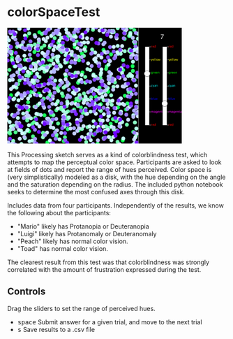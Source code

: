 # colorSpaceTest

<img src="https://raw.githubusercontent.com/akuczala/processing-sketches/master/colorSpaceTest/color-screenshot.png" width="400">

This Processing sketch serves as a kind of colorblindness test, which attempts to map the perceptual color space. Participants are asked to look at fields of dots and report the range of hues perceived. Color space is (very simplistically) modeled as a disk, with the hue depending on the angle and the saturation depending on the radius. The included python notebook seeks to determine the most confused axes through this disk.

Includes data from four participants. Independently of the results, we know the following about the participants:
- "Mario" likely has Protanopia or Deuteranopia
- "Luigi" likely has Protanomaly or Deuteranomaly
- "Peach" likely has normal color vision.
- "Toad" has normal color vision.

The clearest result from this test was that colorblindness was strongly correlated with the amount of frustration expressed during the test.

## Controls
Drag the sliders to set the range of perceived hues.
- <kbd>space</kbd> Submit answer for a given trial, and move to the next trial
- <kbd>s</kbd> Save results to a .csv file
